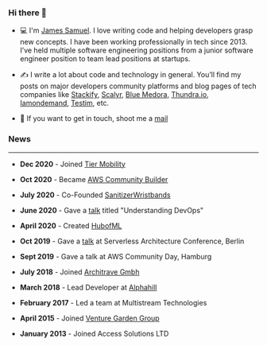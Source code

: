 ### Hi there 👋

- 💻 I'm [James Samuel](https://www.linkedin.com/in/abiodunjames/). I love writing code and helping developers grasp new concepts. I have been working professionally in tech since 2013. I’ve held multiple software engineering positions from a junior software engineer position to team lead positions at startups.

- ✍️ I write a lot about code and technology in general. You’ll find my posts on major developers community platforms and blog pages of tech companies like [Stackify](https://stackify.com/aws-lambda-with-node-js-a-complete-getting-started-guide/), [Scalyr](https://www.scalyr.com), [Blue Medora](https://bluemedora.com/), [Thundra.io](https://thundra.io), [Iamondemand](https://iamondemand.com/), [Testim](http://testim.io/), etc.

- 💬 If you want to get in touch, shoot me a  <a href ="mailto:samuel4abiodun@gmail.com">mail</a>

### News

---
- **Dec 2020** - Joined [Tier Mobility](https://tier.app)
- **Oct 2020** - Became [AWS Community Builder](https://aws.amazon.com/developer/community/community-builders/)

- **July 2020** - Co-Founded [SanitizerWristbands](https://medium.com/swlh/what-we-learned-from-building-a-serverless-e-commerce-website-on-aws-to-combat-covid-19-2b66155f9b08)

- **June 2020** - Gave a [talk](https://www.slideshare.net/SamuelJames16/understanding-devops-236615132) titled "Understanding DevOps"

- **April 2020** - Created [HubofML](https://twitter.com/hubofml)

- **Oct 2019** - Gave a [talk](https://speakerdeck.com/abiodunjames/build-a-serverless-recommendation-engine-in-72-hours) at Serverless Architecture Conference, Berlin

- **Sept 2019** - Gave a talk at AWS Community Day, Hamburg

- **July 2018** - Joined [Architrave Gmbh](https://architrave.de)

- **March 2018** - Lead Developer at [Alphahill](%5Bhttps://alphahill.com/%5D(https://alphahill.com/))

- **February 2017** -  Led a team at Multistream Technologies

- **April 2015** - Joined [Venture Garden Group](http://venturegardengroup.com/)

- **January 2013**  - Joined Access Solutions LTD

